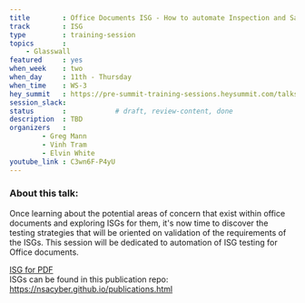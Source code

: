 ```yaml
---
title        : Office Documents ISG - How to automate Inspection and Sanitization Guidance testing
track        : ISG
type         : training-session
topics       :
    - Glasswall
featured     : yes
when_week    : two
when_day     : 11th - Thursday
when_time    : WS-3
hey_summit   : https://pre-summit-training-sessions.heysummit.com/talks/office-documents-isg-how-to-automate-inspection-and-sanitization-guidance-testing-5pm-bst/
session_slack:
status       :            # draft, review-content, done
description  : TBD
organizers   :
        - Greg Mann
        - Vinh Tram
        - Elvin White
youtube_link : C3wn6F-P4yU
---
```


### About this talk:

Once learning about the potential areas of concern that exist within office documents and exploring ISGs for them, it's now time to discover the testing strategies that will be oriented on validation of the requirements of the ISGs. This session will be dedicated to automation of ISG testing for Office documents.  

[ISG for PDF](https://apps.nsa.gov/iaarchive/library/reports/pdf_inspection_and_sanitization_guidance_v1_0-20171206.cfm)  
ISGs can be found in this publication repo:
https://nsacyber.github.io/publications.html  

